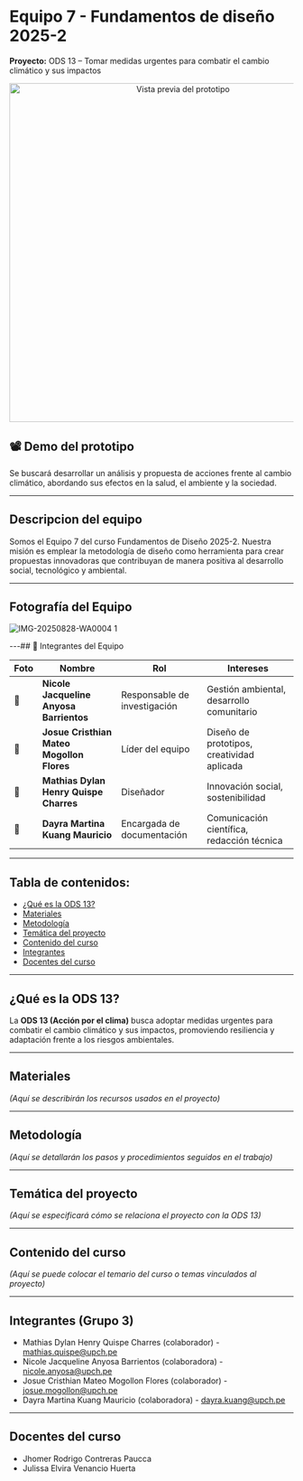 # Equipo 7 - Fundamentos de diseño 2025-2 

**Proyecto:** ODS 13 – Tomar medidas urgentes para combatir el cambio climático y sus impactos  


<p align="center">
  <img src="Recursos - Imàgenes/ODS_13.gif" alt="Vista previa del prototipo" width="600"/>
</p>

## 📽️ Demo del prototipo

Se buscará desarrollar un análisis y propuesta de acciones frente al cambio climático, abordando sus efectos en la salud, el ambiente y la sociedad.  

---
## Descripcion del equipo
Somos el Equipo 7 del curso Fundamentos de Diseño 2025-2. Nuestra misión es emplear la metodología de diseño como herramienta para crear propuestas innovadoras que contribuyan de manera positiva al desarrollo social, tecnológico y ambiental.

---
## Fotografía del Equipo
![IMG-20250828-WA0004 1](https://github.com/user-attachments/assets/0a4e330e-6d46-49d8-8c06-36d7d69c9a28)

---## 👥 Integrantes del Equipo  

| Foto | Nombre                                | Rol                           | Intereses                                      |
|------|---------------------------------------|-------------------------------|------------------------------------------------|
| 👩 | **Nicole Jacqueline Anyosa Barrientos** | Responsable de investigación  | Gestión ambiental, desarrollo comunitario      |
| 🧑 | **Josue Cristhian Mateo Mogollon Flores** | Líder del equipo            | Diseño de prototipos, creatividad aplicada     |
| 🧑 | **Mathias Dylan Henry Quispe Charres**  | Diseñador                     | Innovación social, sostenibilidad              |
| 👩 | **Dayra Martina Kuang Mauricio**        | Encargada de documentación    | Comunicación científica, redacción técnica     |

---
## Tabla de contenidos:
- [¿Qué es la ODS 13?](#qué-es-la-ods-13)  
- [Materiales](#materiales)  
- [Metodología](#metodología)  
- [Temática del proyecto](#temática-del-proyecto)  
- [Contenido del curso](#contenido-del-curso)  
- [Integrantes](#integrantes)  
- [Docentes del curso](#docentes-del-curso)  

---

## ¿Qué es la ODS 13?
La **ODS 13 (Acción por el clima)** busca adoptar medidas urgentes para combatir el cambio climático y sus impactos, promoviendo resiliencia y adaptación frente a los riesgos ambientales.

---

## Materiales
*(Aquí se describirán los recursos usados en el proyecto)*

---

## Metodología
*(Aquí se detallarán los pasos y procedimientos seguidos en el trabajo)*

---

## Temática del proyecto
*(Aquí se especificará cómo se relaciona el proyecto con la ODS 13)*

---

## Contenido del curso
*(Aquí se puede colocar el temario del curso o temas vinculados al proyecto)*

---

## Integrantes (Grupo 3)
- Mathias Dylan Henry Quispe Charres (colaborador) - mathias.quispe@upch.pe  
- Nicole Jacqueline Anyosa Barrientos (colaboradora) - nicole.anyosa@upch.pe  
- Josue Cristhian Mateo Mogollon Flores (colaborador) - josue.mogollon@upch.pe  
- Dayra Martina Kuang Mauricio (colaboradora) - dayra.kuang@upch.pe  

---

## Docentes del curso
- Jhomer Rodrigo Contreras Paucca  
- Julissa Elvira Venancio Huerta  
